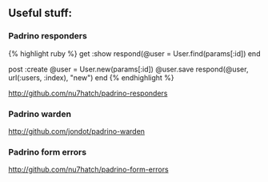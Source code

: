 ## Useful stuff: 

### Padrino responders

{% highlight ruby %}
get :show
  respond(@user = User.find(params[:id])
end 

post :create
  @user = User.new(params[:id])
  @user.save
  respond(@user, url(:users, :index), "new") 
end
{% endhighlight %}    

http://github.com/nu7hatch/padrino-responders

### Padrino warden

http://github.com/jondot/padrino-warden

### Padrino form errors

http://github.com/nu7hatch/padrino-form-errors

